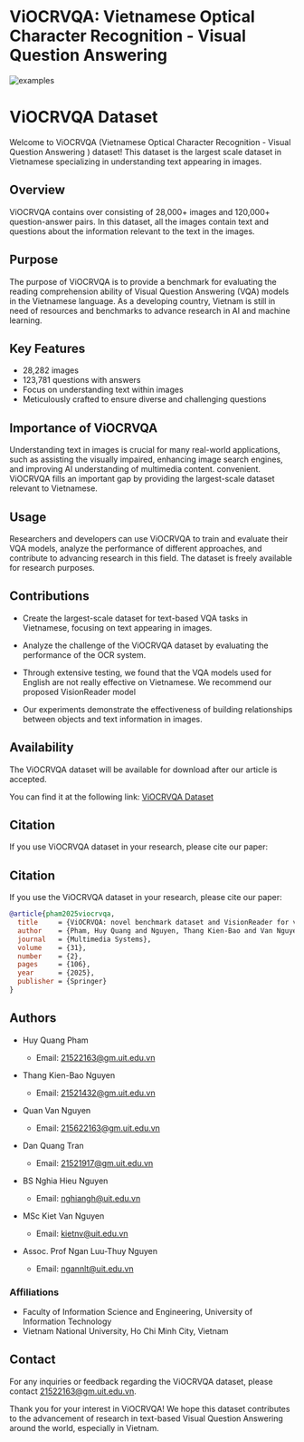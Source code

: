 ViOCRVQA: Vietnamese Optical Character Recognition - Visual Question Answering
=====

![examples](sample.png)

# ViOCRVQA Dataset

Welcome to ViOCRVQA (Vietnamese Optical Character Recognition - Visual Question Answering ) dataset! This dataset is the largest scale dataset in Vietnamese specializing in understanding text appearing in images.

## Overview

ViOCRVQA contains over consisting of 28,000+ images and 120,000+ question-answer pairs. In this dataset, all the images contain
text and questions about the information relevant to the text in the images.

## Purpose

The purpose of ViOCRVQA is to provide a benchmark for evaluating the reading comprehension ability of Visual Question Answering (VQA) models in the Vietnamese language. As a developing country, Vietnam is still in need of resources and benchmarks to advance research in AI and machine learning.

## Key Features

- 28,282 images
- 123,781 questions with answers
- Focus on understanding text within images
- Meticulously crafted to ensure diverse and challenging questions

## Importance of ViOCRVQA

Understanding text in images is crucial for many real-world applications, such as assisting the visually impaired, enhancing image search engines, and improving AI understanding of multimedia content. convenient. ViOCRVQA fills an important gap by providing the largest-scale dataset relevant to Vietnamese.

## Usage

Researchers and developers can use ViOCRVQA to train and evaluate their VQA models, analyze the performance of different approaches, and contribute to advancing research in this field. The dataset is freely available for research purposes.

## Contributions
- Create the largest-scale dataset for text-based VQA tasks in Vietnamese, focusing on text appearing in images.

- Analyze the challenge of the ViOCRVQA dataset by evaluating the performance of the OCR system.

- Through extensive testing, we found that the VQA models used for English are not really effective on Vietnamese. We recommend our proposed VisionReader model

- Our experiments demonstrate the effectiveness of building relationships between objects and text information in images.

## Availability

The ViOCRVQA dataset will be available for download after our article is accepted.

You can find it at the following link: [ViOCRVQA Dataset](link)

## Citation

If you use ViOCRVQA dataset in your research, please cite our paper:

## Citation
If you use the ViOCRVQA dataset in your research, please cite our paper:

```bibtex
@article{pham2025viocrvqa,
  title     = {ViOCRVQA: novel benchmark dataset and VisionReader for visual question answering by understanding Vietnamese text in images},
  author    = {Pham, Huy Quang and Nguyen, Thang Kien-Bao and Van Nguyen, Quan and Tran, Dan Quang and Nguyen, Nghia Hieu and Van Nguyen, Kiet and Nguyen, Ngan Luu-Thuy},
  journal   = {Multimedia Systems},
  volume    = {31},
  number    = {2},
  pages     = {106},
  year      = {2025},
  publisher = {Springer}
}
```


## Authors
- Huy Quang Pham
  - Email: [21522163@gm.uit.edu.vn](mailto:21522163@gm.uit.edu.vn)

- Thang Kien-Bao Nguyen
  - Email: [21521432@gm.uit.edu.vn](mailto:21521432@gm.uit.edu.vn)

- Quan Van Nguyen
  - Email: [215622163@gm.uit.edu.vn](mailto:215622163@gm.uit.edu.vn)

- Dan Quang Tran
  - Email: [21521917@gm.uit.edu.vn](mailto:21521917@gm.uit.edu.vn)


- BS Nghia Hieu Nguyen
  - Email: [nghiangh@uit.edu.vn](mailto:nghiangh@uit.edu.vn)

- MSc Kiet Van Nguyen
  - Email: [kietnv@uit.edu.vn](mailto:kietnv@uit.edu.vn)

- Assoc. Prof Ngan Luu-Thuy Nguyen
  - Email: [ngannlt@uit.edu.vn](mailto:ngannlt@uit.edu.vn)

### Affiliations

- Faculty of Information Science and Engineering, University of Information Technology
- Vietnam National University, Ho Chi Minh City, Vietnam

## Contact

For any inquiries or feedback regarding the ViOCRVQA dataset, please contact  [21522163@gm.uit.edu.vn](mailto:215622163@gm.uit.edu.vn).

Thank you for your interest in ViOCRVQA! We hope this dataset contributes to the advancement of research in text-based Visual Question Answering around the world, especially in Vietnam.
